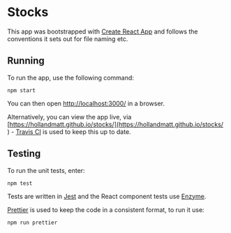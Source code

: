 # Stocks

This app was bootstrapped with [Create React App](https://github.com/facebook/create-react-app) and follows the conventions it sets out for file naming etc.

## Running

To run the app, use the following command:

```
npm start
```

You can then open [http://localhost:3000/](http://localhost:3000) in a browser.

Alternatively, you can view the app live, via [https://hollandmatt.github.io/stocks/](https://hollandmatt.github.io/stocks/
) - [Travis CI](https://travis-ci.org/) is used to keep this up to date.

## Testing

To run the unit tests, enter:

```
npm test
```

Tests are written in [Jest](https://jestjs.io/en/) and the React component tests use [Enzyme](https://airbnb.io/enzyme/).

[Prettier](https://prettier.io/) is used to keep the code in a consistent format, to run it use:

```
npm run prettier
```
